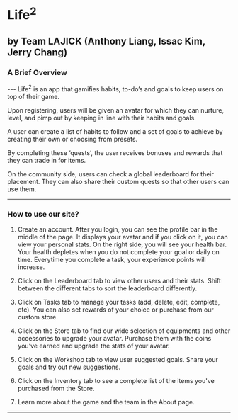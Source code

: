 # Life<sup>2</sup>
## by Team LAJICK (Anthony Liang, Issac Kim, Jerry Chang)

  <h3> A Brief Overview </h3>
  ---  
  Life<sup>2</sup> is an app that gamifies habits, to-do’s and goals to keep users on top of their game. 

  Upon registering, users will be given an avatar for which they can nurture, level, and pimp out by keeping in line with their habits and goals. 

  A user can create a list of habits to follow and a set of goals to achieve by creating their own or choosing from presets. 

  By completing these ‘quests’, the user receives bonuses and rewards that they can trade in for items.

  On the community side, users can check a global leaderboard for their placement. They can also share their custom quests so that other users can use them. 

  ---

  <h3> How to use our site? </h3>
  
  1. Create an account. After you login, you can see the profile bar in the middle of the page. It displays your avatar and if you click on it, you can view your personal stats. On the right side, you will see your health bar. Your health depletes when you do not complete your goal or daily on time. Everytime you complete a task, your experience points will increase. 

  2. Click on the Leaderboard tab to view other users and their stats. Shift between the different tabs to sort the leaderboard differently. 

  3. Click on Tasks tab to manage your tasks (add, delete, edit, complete, etc). You can also set rewards of your choice or purchase from our custom store.

  4. Click on the Store tab to find our wide selection of equipments and other accessories to upgrade your avatar. Purchase them with the coins you've earned and upgrade the stats of your avatar.

  5. Click on the Workshop tab to view user suggested goals. Share your goals and try out new suggestions. 

  6. Click on the Inventory tab to see a complete list of the items you've purchased from the Store.

  7. Learn more about the game and the team in the About page. 

  --- 